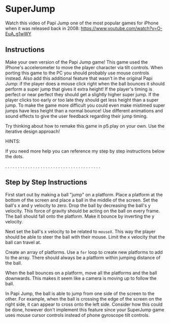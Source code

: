 # SuperJump

Watch this video of Papi Jump one of the most popular games for iPhone when it was released back in 2008:
https://www.youtube.com/watch?v=O-EuA_g1wWY

## Instructions

Make your own version of the Papi Jump game! This game used the iPhone's accelerometer to move the player character via tilt controls. When porting this game to the PC you should probably use mouse controls instead. Also add this additional feature that wasn't in the original Papi Jump: if the player does a mouse click right when the ball bounces it should perform a super jump that gives it extra height! If the player's timing is perfect or near perfect they should get a slightly higher super jump. If the player clicks too early or too late they should get less height than a super jump. To make the game more difficult you could even make mistimed super jumps have less height than a normal bounce! Use different animations and sound effects to give the user feedback regarding their jump timing.

Try thinking about how to remake this game in p5.play on your own. Use the iterative design approach!

HINTS:

If you need more help you can reference my step by step instructions below the dots.

.
.
.
.
.
.
.
.
.
.
.
.
.
.
.
.
.
.
.
.
.
.
.
.
.
.
.
.
.
.
.
.
.
.
.
.
.
.

## Step by Step Instructions

First start out by making a ball "jump" on a platform. Place a platform at the bottom of the screen and place a ball in the middle of the screen. Set the ball's x and y velocity to zero. Drop the ball by decreasing the ball's y velocity. This force of gravity should be acting on the ball on every frame. The ball should fall onto the platform. Make it bounce by inverting the y velocity.

Next set the ball's x velocity to be related to `mouseX`. This way the player should be able to steer the ball with their mouse. Limit the x velocity that the ball can travel at.

Create an array of platforms. Use a `for` loop to create new platforms to add to the array. There should always be a platform within jumping distance of the ball.

When the ball bounces on a platform, move all the platforms and the ball downwards. This makes it seem like a camera is moving up to follow the ball.

In Papi Jump, the ball is able to jump from one side of the screen to the other. For example, when the ball is crossing the edge of the screen on the right side, it can appear to cross onto the left side. Consider how this could be done, however don't implement this feature since your SuperJump game uses mouse cursor controls instead of phone gyroscope tilt controls.
